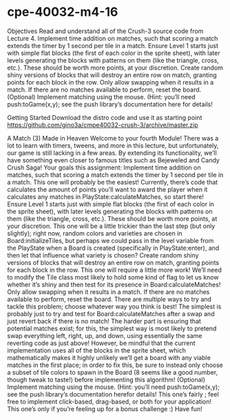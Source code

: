 # cpe-40032-m4-16

Objectives
Read and understand all of the Crush-3 source code from Lecture 4.
Implement time addition on matches, such that scoring a match extends the timer by 1 second per tile in a match.
Ensure Level 1 starts just with simple flat blocks (the first of each color in the sprite sheet), with later levels generating the blocks with patterns on them (like the triangle, cross, etc.). These should be worth more points, at your discretion.
Create random shiny versions of blocks that will destroy an entire row on match, granting points for each block in the row.
Only allow swapping when it results in a match. If there are no matches available to perform, reset the board.
(Optional) Implement matching using the mouse. (Hint: you’ll need push:toGame(x,y); see the push library’s documentation here for details!

Getting Started
Download the distro code and use it as starting point
https://github.com/gino3a/cmpe40032-crush-3/archive/master.zip

A Match (3) Made in Heaven
Welcome to your fourth Module! There was a lot to learn with timers, tweens, and more in this lecture, but unfortunately, our game is still lacking in a few areas. By extending its functionality, we’ll have something even closer to famous titles such as Bejeweled and Candy Crush Saga!
Your goals this assignment:
Implement time addition on matches, such that scoring a match extends the timer by 1 second per tile in a match. This one will probably be the easiest! Currently, there’s code that calculates the amount of points you’ll want to award the player when it calculates any matches in PlayState:calculateMatches, so start there!
Ensure Level 1 starts just with simple flat blocks (the first of each color in the sprite sheet), with later levels generating the blocks with patterns on them (like the triangle, cross, etc.). These should be worth more points, at your discretion. This one will be a little trickier than the last step (but only slightly); right now, random colors and varieties are chosen in Board:initializeTiles, but perhaps we could pass in the level variable from the PlayState when a Board is created (specifically in PlayState:enter), and then let that influence what variety is chosen?
Create random shiny versions of blocks that will destroy an entire row on match, granting points for each block in the row. This one will require a little more work! We’ll need to modify the Tile class most likely to hold some kind of flag to let us know whether it’s shiny and then test for its presence in Board:calculateMatches!
Only allow swapping when it results in a match. If there are no matches available to perform, reset the board. There are multiple ways to try and tackle this problem; choose whatever way you think is best! The simplest is probably just to try and test for Board:calculateMatches after a swap and just revert back if there is no match! The harder part is ensuring that potential matches exist; for this, the simplest way is most likely to pretend swap everything left, right, up, and down, using essentially the same reverting code as just above! However, be mindful that the current implementation uses all of the blocks in the sprite sheet, which mathematically makes it highly unlikely we’ll get a board with any viable matches in the first place; in order to fix this, be sure to instead only choose a subset of tile colors to spawn in the Board (8 seems like a good number, though tweak to taste!) before implementing this algorithm!
(Optional) Implement matching using the mouse. (Hint: you’ll need push:toGame(x,y); see the push library’s documentation herefor details! This one’s fairly  ; feel free to implement click-based, drag-based, or both for your application! This one’s only if you’re feeling up for a bonus challenge :) Have fun!
 

